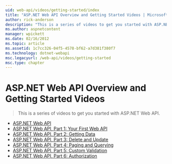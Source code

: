 ```yaml
---
uid: web-api/videos/getting-started/index
title: "ASP.NET Web API Overview and Getting Started Videos | Microsoft Docs"
author: rick-anderson
description: "This is a series of videos to get you started with ASP.NET Web API."
ms.author: aspnetcontent
manager: wpickett
ms.date: 02/16/2012
ms.topic: article
ms.assetid: 1c7cc326-04f5-4578-bf62-a7d381f380f7
ms.technology: dotnet-webapi
msc.legacyurl: /web-api/videos/getting-started
msc.type: chapter
---
```

ASP.NET Web API Overview and Getting Started Videos
====================
> This is a series of videos to get you started with ASP.NET Web API.


- [ASP.NET Web API](aspnet-web-api.md)
- [ASP.NET Web API, Part 1: Your First Web API](your-first-web-api.md)
- [ASP.NET Web API, Part 2: Getting Data](getting-data.md)
- [ASP.NET Web API, Part 3: Delete and Update](delete-and-update.md)
- [ASP.NET Web API, Part 4: Paging and Querying](paging-and-querying.md)
- [ASP.NET Web API, Part 5: Custom Validation](custom-validation.md)
- [ASP.NET Web API, Part 6: Authorization](authorization.md)
